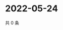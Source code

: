 # 2022-05-24

共 0 条

<!-- BEGIN WEIBO -->
<!-- 最后更新时间 Tue May 24 2022 04:15:06 GMT+0800 (China Standard Time) -->

<!-- END WEIBO -->
